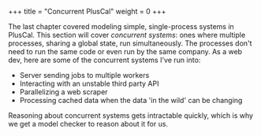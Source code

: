 +++
title = "Concurrent PlusCal"
weight = 0
+++

The last chapter covered modeling simple, single-process systems in PlusCal. This section will cover _concurrent systems_: ones where multiple processes, sharing a global state, run simultaneously. The processes don't need to run the same code or even run by the same company. As a web dev, here are some of the concurrent systems I've run into:

* Server sending jobs to multiple workers
* Interacting with an unstable third party API
* Parallelizing a web scraper
* Processing cached data when the data 'in the wild' can be changing

Reasoning about concurrent systems gets intractable quickly, which is why we get a model checker to reason about it for us.
